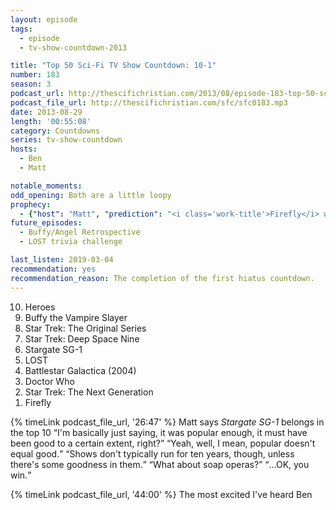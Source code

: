 ```yaml
---
layout: episode
tags:
  - episode
  - tv-show-countdown-2013

title: "Top 50 Sci-Fi TV Show Countdown: 10-1"
number: 183
season: 3
podcast_url: http://thescifichristian.com/2013/08/episode-183-top-50-sci-fi-tv-show-countdown-10-1/
podcast_file_url: http://thescifichristian.com/sfc/sfc0183.mp3
date: 2013-08-29
length: '00:55:08'
category: Countdowns
series: tv-show-countdown
hosts:
  - Ben
  - Matt

notable_moments:
odd_opening: Both are a little loopy
prophecy: 
  - {"host": "Matt", "prediction": "<i class='work-title'>Firefly</i> will return in his lifetime, same characters, not a reboot", "veracity": false, "comments": ""}
future_episodes:
  - Buffy/Angel Retrospective 
  - LOST trivia challenge

last_listen: 2019-03-04
recommendation: yes
recommendation_reason: The completion of the first hiatus countdown.
---
```

<ol>
<li value="10">Heroes
<li value="9">Buffy the Vampire Slayer 
<li value="8">Star Trek: The Original Series
<li value="7">Star Trek: Deep Space Nine
<li value="6">Stargate SG-1
<li value="5">LOST
<li value="4">Battlestar Galactica (2004)
<li value="3">Doctor Who
<li value="2">Star Trek: The Next Generation
<li value="1">Firefly
</ol>

<div class="quote">
  {% timeLink podcast_file_url, '26:47' %}
  <span class="quote-context is-size-6">Matt says <i class="work-title">Stargate SG-1</i> belongs in the top 10</span>
  <q class="matt">I'm basically just saying, it was popular enough, it must have been good to a certain extent, right?</q>
  <q class="ben">Yeah, well, I mean, popular doesn't equal good.</q>
  <q class="matt">Shows don't typically run for ten years, though, unless there's some goodness in them.</q>
  <q class="ben">What about soap operas?</q>
  <q class="matt">...OK, you win.</q>
</div>

{% timeLink podcast_file_url, '44:00' %} The most excited I've heard Ben 